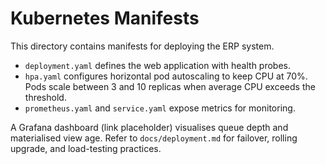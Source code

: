 # Kubernetes Manifests

This directory contains manifests for deploying the ERP system.

- `deployment.yaml` defines the web application with health probes.
- `hpa.yaml` configures horizontal pod autoscaling to keep CPU at 70%.
  Pods scale between 3 and 10 replicas when average CPU exceeds the threshold.
- `prometheus.yaml` and `service.yaml` expose metrics for monitoring.

A Grafana dashboard (link placeholder) visualises queue depth and materialised view age.
Refer to `docs/deployment.md` for failover, rolling upgrade, and load-testing practices.
